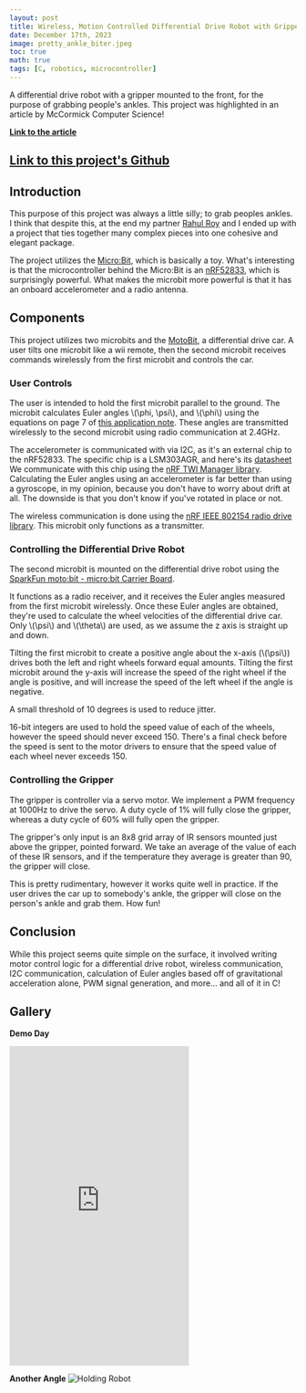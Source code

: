 ```yaml
---
layout: post
title: Wireless, Motion Controlled Differential Drive Robot with Gripper
date: December 17th, 2023
image: pretty_ankle_biter.jpeg
toc: true
math: true
tags: [C, robotics, microcontroller]
---
```

A differential drive robot with a gripper mounted to the front, for the purpose of grabbing people's ankles. This project was highlighted in an article by McCormick Computer Science!

**[Link to the article](https://www.mccormick.northwestern.edu/computer-science/news-events/news/articles/2023/microprocessor-system-design-students-demo-final-projects.html)**

## [Link to this project's Github](https://github.com/gjcliff/Franka-Word-Games)

## Introduction

This purpose of this project was always a little silly; to grab peoples ankles. I think that despite this, at the end my partner [Rahul Roy](https://www.mccormick.northwestern.edu/robotics/people/students/2023-2024/rahul-roy.html) and I ended up with a project that ties together many complex pieces into one cohesive and elegant package.

The project utilizes the [Micro:Bit](https://microbit.org/), which is basically a toy. What's interesting is that the microcontroller behind the Micro:Bit is an [nRF52833](https://www.nordicsemi.com/products/nrf52833), which is surprisingly powerful. What makes the microbit more powerful is that it has an onboard accelerometer and a radio antenna.

## Components

This project utilizes two microbits and the [MotoBit](https://www.sparkfun.com/products/16275), a differential drive car. A user tilts one microbit like a wii remote, then the second microbit receives commands wirelessly from the first microbit and controls the car.

### User Controls

The user is intended to hold the first microbit parallel to the ground. The microbit calculates Euler angles \\\(\phi, \psi\\\), and \\\(\phi\\\) using the equations on page 7 of [this application note](https://www.analog.com/media/en/technical-documentation/app-notes/an-1057.pdf). These angles are transmitted wirelessly to the second microbit using radio communication at 2.4GHz.

The accelerometer is communicated with via I2C, as it's an external chip to the nRF52833. The specific chip is a LSM303AGR, and here's its [datasheet](https://drive.google.com/file/d/1wLJlkEFv2RNPashABxo6drEbNSQXtdQU/view?usp=sharing) We communicate with this chip using the [nRF TWI Manager library](https://infocenter.nordicsemi.com/index.jsp?topic=%2Fsdk_nrf5_v16.0.0%2Fgroup__nrf__twi__mngr.html). Calculating the Euler angles using an accelerometer is far better than using a gyroscope, in my opinion, because you don't have to worry about drift at all. The downside is that you don't know if you've rotated in place or not.

The wireless communication is done using the [nRF IEEE 802154 radio drive library](https://infocenter.nordicsemi.com/index.jsp?topic=%2F15.4_radio_driver_v1.8.0%2Frd_source_files.html&resultof=%22nrf52833%22%20). This microbit only functions as a transmitter.

### Controlling the Differential Drive Robot

The second microbit is mounted on the differential drive robot using the [SparkFun moto:bit - micro:bit Carrier Board](https://www.sparkfun.com/products/15713).

It functions as a radio receiver, and it receives the Euler angles measured from the first microbit wirelessly. Once these Euler angles are obtained, they're used to calculate the wheel velocities of the differential drive car. Only \\\(\psi\\\) and \\\(\theta\\\) are used, as we assume the z axis is straight up and down. 

Tilting the first microbit to create a positive angle about the x-axis (\\\(\psi\\\)) drives both the left and right wheels forward equal amounts. Tilting the first microbit around the y-axis will increase the speed of the right wheel if the angle is positive, and will increase the speed of the left wheel if the angle is negative.

A small threshold of 10 degrees is used to reduce jitter.

16-bit integers are used to hold the speed value of each of the wheels, however the speed should never exceed 150. There's a final check before the speed is sent to the motor drivers to ensure that the speed value of each wheel never exceeds 150.

### Controlling the Gripper

The gripper is controller via a servo motor. We implement a PWM frequency at 1000Hz to drive the servo. A duty cycle of 1% will fully close the gripper, whereas a duty cycle of 60% will fully open the gripper.

The gripper's only input is an 8x8 grid array of IR sensors mounted just above the gripper, pointed forward. We take an average of the value of each of these IR sensors, and if the temperature they average is greater than 90, the gripper will close. 

This is pretty rudimentary, however it works quite well in practice. If the user drives the car up to somebody's ankle, the gripper will close on the person's ankle and grab them. How fun!

## Conclusion

While this project seems quite simple on the surface, it involved writing motor control logic for a differential drive robot, wireless communication, I2C communication, calculation of Euler angles based off of gravitational acceleration alone, PWM signal generation, and more... and all of it in C!

## Gallery

**Demo Day**
<iframe height="560" width="315" src="https://www.youtube.com/embed/rN4c9fPyH4o" title="YouTube video player" frameborder="0" allow="accelerometer; autoplay; clipboard-write; encrypted-media; gyroscope; picture-in-picture; web-share" allowfullscreen></iframe>

**Another Angle**
![Holding Robot](/public/Ankle-Biter-3000/holding_robot.JPG "Holding Robot")

